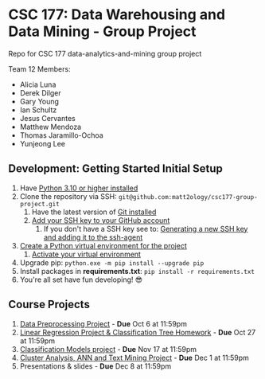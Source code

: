 # CSC 177: Data Warehousing and Data Mining - Group Project

Repo for CSC 177 data-analytics-and-mining group project

Team 12 Members:

- Alicia Luna
- Derek Dilger
- Gary Young
- Ian Schultz
- Jesus Cervantes
- Matthew Mendoza
- Thomas Jaramillo-Ochoa
- Yunjeong Lee

## Development: Getting Started Initial Setup

1. Have [Python 3.10 or higher installed](https://www.python.org/downloads/)
2. Clone the repository via SSH:
   `git@github.com:matt2ology/csc177-group-project.git`
   1. Have the latest version of [Git installed](https://git-scm.com/downloads)
   2. [Add your SSH key to your GitHub account](https://docs.github.com/en/authentication/connecting-to-github-with-ssh/adding-a-new-ssh-key-to-your-github-account)
      1. If you don't have a SSH key see to:
         [Generating a new SSH key and adding it to the ssh-agent](https://docs.github.com/en/authentication/connecting-to-github-with-ssh/generating-a-new-ssh-key-and-adding-it-to-the-ssh-agent)
3. [Create a Python virtual environment for the project](https://docs.python.org/3/library/venv.html)
   1. [Activate your virtual environment](https://docs.python.org/3/library/venv.html#how-venvs-work)
4. Upgrade pip: `python.exe -m pip install --upgrade pip`
5. Install packages in **requirements.txt**: `pip install -r requirements.txt`
6. You're all set have fun developing! 😎

## Course Projects

1. [Data Preprocessing Project](assignment01_data_preprocessing_project) - **Due** Oct 6 at 11:59pm
2. [Linear Regression Project & Classification Tree Homework](assignment02_linear_regression_project_classification_tree) - **Due** Oct 27 at 11:59pm
3. [Classification Models project](assignment03_classification_models_project) - **Due** Nov 17 at 11:59pm
4. [Cluster Analysis, ANN and Text Mining Project](assignment04_cluster_analysis_ann_and_text_mining_project) - **Due** Dec 1 at 11:59pm
5. Presentations & slides - **Due** Dec 8 at 11:59pm
